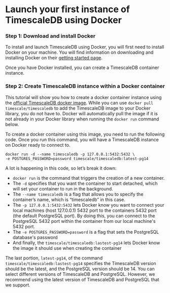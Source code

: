 # Launch your first instance of TimescaleDB using Docker

### Step 1: Download and install Docker

To install and launch TimescaleDB using Docker, you will first need to install Docker on your machine. 
You will find information on downloading and installing Docker on their [getting started page][docker-install]. 

Once you have Docker installed, you can create a TimescaleDB container instance. 

### Step 2: Create TimescaleDB instance within a Docker container

This tutorial will show you how to create a docker container instance using the [official TimescaleDB docker image][timescale-docker]. While you can use `docker pull timescale/timescaledb` to add the TimescaleDB image to your Docker library, you do not have to. Docker will automatically pull the image if it is not already in your Docker library when running the `docker run` command below. 

To create a docker container using this image, you need to run the following code. Once you run this command, you will have a TimescaleDB instance on Docker ready to connect to. 

```
docker run -d --name timescaledb -p 127.0.0.1:5432:5432 \
-e POSTGRES_PASSWORD=password timescale/timescaledb:latest-pg14
```

A lot is happening in this code, so let’s break it down:

- `docker run` is the command that triggers the creation of a new container. 
- The `-d` specifies that you want the container to start detached, which will set your container to run in the background.
- The `--name timescaledb` is a flag that allows you to specify the container’s name, which is “timescaledb” in this case.
- The `-p 127.0.0.1:5432:5432` lets Docker know you want to connect your local machines (host 127.0.0.1) 5432 port to the containers 5432 port (the default PostgreSQL port). By doing this, you can connect to the PostgreSQL 5432 port within the container from our local machine's 5432 port.  
- The `-e POSTGRES_PASSWORD=password` is a flag that sets the PostgreSQL database's password
-  And finally, the `timescale/timescaledb:lastest-pg14` lets Docker know the image it should use when creating the container

The last portion, `latest-pg14`, of the command `timescale/timescaledb:lastest-pg14` specifies the TimescaleDB version should be the latest, and the PostgreSQL version should be 14. You can select different versions of TimescaleDB and PostgreSQL. However, we recommend using the latest version of TimescaleDB and PostgreSQL that we support. 


[docker-install]: https://www.docker.com/get-started
[timescale-docker]: https://hub.docker.com/r/timescale/timescaledb

